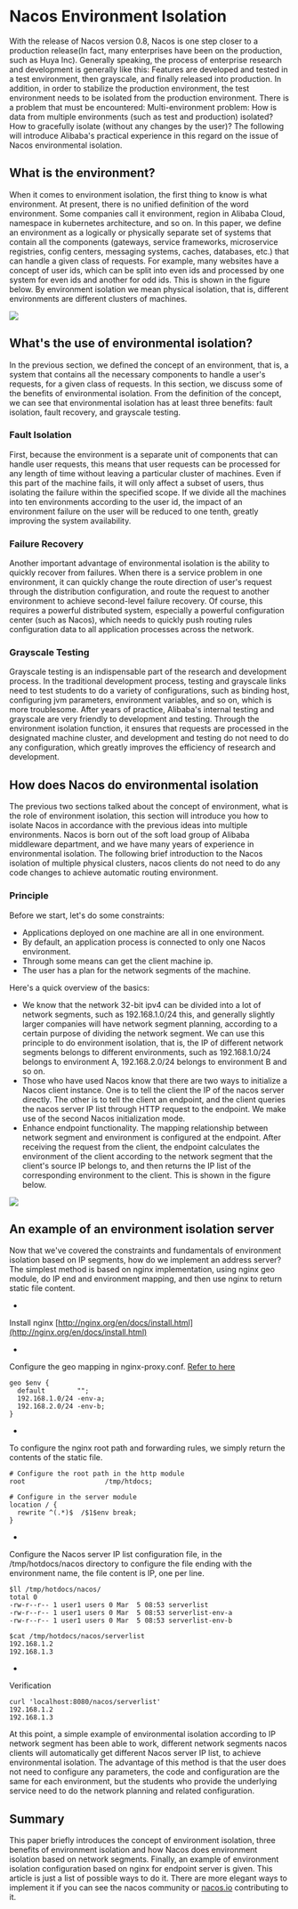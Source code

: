 # Nacos Environment Isolation

With the release of Nacos version 0.8, Nacos is one step closer to a production release(In fact, many enterprises have been on the production, such as Huya Inc). Generally speaking, the process of enterprise research and development is generally like this: Features are developed and tested in a test environment, then grayscale, and finally released into production. In addition, in order to stabilize the production environment, the test environment needs to be isolated from the production environment. There is a problem that must be encountered: Multi-environment problem: How is data from multiple environments (such as test and production) isolated? How to gracefully isolate (without any changes by the user)? The following will introduce Alibaba's practical experience in this regard on the issue of Nacos environmental isolation.

[]()<a name="d0eabe32"></a>
## What is the environment?

When it comes to environment isolation, the first thing to know is what environment. At present, there is no unified definition of the word environment. Some companies call it environment, region in Alibaba Cloud, namespace in kubernetes architecture, and so on. In this paper, we define an environment as a logically or physically separate set of systems that contain all the components (gateways, service frameworks, microservice registries, config centers, messaging systems, caches, databases, etc.) that can handle a given class of requests. For example, many websites have a concept of user ids, which can be split into even ids and processed by one system for even ids and another for odd ids. This is shown in the figure below. By environment isolation we mean physical isolation, that is, different environments are different clusters of machines.



![](https://cdn.nlark.com/yuque/0/2019/png/333810/1559699207043-bff71a91-b187-489e-a3c4-79322913fd54.png#alt=undefined)

[]()<a name="efec68f6"></a>
## What's the use of environmental isolation?

In the previous section, we defined the concept of an environment, that is, a system that contains all the necessary components to handle a user's requests, for a given class of requests. In this section, we discuss some of the benefits of environmental isolation. From the definition of the concept, we can see that environmental isolation has at least three benefits: fault isolation, fault recovery, and grayscale testing.

[]()<a name="dbbde2aa"></a>
### Fault Isolation

First, because the environment is a separate unit of components that can handle user requests, this means that user requests can be processed for any length of time without leaving a particular cluster of machines. Even if this part of the machine fails, it will only affect a subset of users, thus isolating the failure within the specified scope. If we divide all the machines into ten environments according to the user id, the impact of an environment failure on the user will be reduced to one tenth, greatly improving the system availability.

[]()<a name="e443c432"></a>
### Failure Recovery

Another important advantage of environmental isolation is the ability to quickly recover from failures. When there is a service problem in one environment, it can quickly change the route direction of user's request through the distribution configuration, and route the request to another environment to achieve second-level failure recovery. Of course, this requires a powerful distributed system, especially a powerful configuration center (such as Nacos), which needs to quickly push routing rules configuration data to all application processes across the network.

[]()<a name="385e0b0a"></a>
### Grayscale Testing

Grayscale testing is an indispensable part of the research and development process. In the traditional development process, testing and grayscale links need to test students to do a variety of configurations, such as binding host, configuring jvm parameters, environment variables, and so on, which is more troublesome. After years of practice, Alibaba's internal testing and grayscale are very friendly to development and testing. Through the environment isolation function, it ensures that requests are processed in the designated machine cluster, and development and testing do not need to do any configuration, which greatly improves the efficiency of research and development.

[]()<a name="37555cc2"></a>
## How does Nacos do environmental isolation

The previous two sections talked about the concept of environment, what is the role of environment isolation, this section will introduce you how to isolate Nacos in accordance with the previous ideas into multiple environments. Nacos is born out of the soft load group of Alibaba middleware department, and we have many years of experience in environmental isolation. The following brief introduction to the Nacos isolation of multiple physical clusters, nacos clients do not need to do any code changes to achieve automatic routing environment.

[]()<a name="b6724cff"></a>
### Principle

Before we start, let's do some constraints:

- Applications deployed on one machine are all in one environment.
- By default, an application process is connected to only one Nacos environment.
- Through some means can get the client machine ip.
- The user has a plan for the network segments of the machine.

Here's a quick overview of the basics:

- We know that the network 32-bit ipv4 can be divided into a lot of network segments, such as 192.168.1.0/24 this, and generally slightly larger companies will have network segment planning, according to a certain purpose of dividing the network segment. We can use this principle to do environment isolation, that is, the IP of different network segments belongs to different environments, such as 192.168.1.0/24 belongs to environment A, 192.168.2.0/24 belongs to environment B and so on.
- Those who have used Nacos know that there are two ways to initialize a Nacos client instance. One is to tell the client the IP of the nacos server directly. The other is to tell the client an endpoint, and the client queries the nacos server IP list through HTTP request to the endpoint. We make use of the second Nacos initialization mode.
- Enhance endpoint functionality. The mapping relationship between network segment and environment is configured at the endpoint. After receiving the request from the client, the endpoint calculates the environment of the client according to the network segment that the client's source IP belongs to, and then returns the IP list of the corresponding environment to the client. This is shown in the figure below.

![](https://cdn.nlark.com/yuque/0/2019/png/333810/1559699221719-b127d968-2374-4fad-b433-733f47642bf0.png#alt=undefined)

[]()<a name="f172b185"></a>
## An example of an environment isolation server

Now that we've covered the constraints and fundamentals of environment isolation based on IP segments, how do we implement an address server? The simplest method is based on nginx implementation, using nginx geo module, do IP end and environment mapping, and then use nginx to return static file content.

- 
Install nginx [http://nginx.org/en/docs/install.html](http://nginx.org/en/docs/install.html)

- 
Configure the geo mapping in nginx-proxy.conf. [Refer to here](http://nginx.org/en/docs/http/ngx_http_geo_module.html)
```
geo $env {
  default        "";
  192.168.1.0/24 -env-a;
  192.168.2.0/24 -env-b;
}
```


- 
To configure the nginx root path and forwarding rules, we simply return the contents of the static file.
```
# Configure the root path in the http module
root                    /tmp/htdocs;

# Configure in the server module
location / {
  rewrite ^(.*)$  /$1$env break;
}
```


- 
Configure the Nacos server IP list configuration file, in the /tmp/hotdocs/nacos directory to configure the file ending with the environment name, the file content is IP, one per line.
```
$ll /tmp/hotdocs/nacos/
total 0
-rw-r--r-- 1 user1 users 0 Mar  5 08:53 serverlist
-rw-r--r-- 1 user1 users 0 Mar  5 08:53 serverlist-env-a
-rw-r--r-- 1 user1 users 0 Mar  5 08:53 serverlist-env-b

$cat /tmp/hotdocs/nacos/serverlist
192.168.1.2
192.168.1.3
```


- 
Verification


```
curl 'localhost:8080/nacos/serverlist'
192.168.1.2
192.168.1.3
```

At this point, a simple example of environmental isolation according to IP network segment has been able to work, different network segments nacos clients will automatically get different Nacos server IP list, to achieve environmental isolation. The advantage of this method is that the user does not need to configure any parameters, the code and configuration are the same for each environment, but the students who provide the underlying service need to do the network planning and related configuration.

[]()<a name="25f9c7fa"></a>
## Summary

This paper briefly introduces the concept of environment isolation, three benefits of environment isolation and how Nacos does environment isolation based on network segments. Finally, an example of environment isolation configuration based on nginx for endpoint server is given. This article is just a list of possible ways to do it. There are more elegant ways to implement it if you can see the nacos community or [nacos.io](nacos.io) contributing to it.

